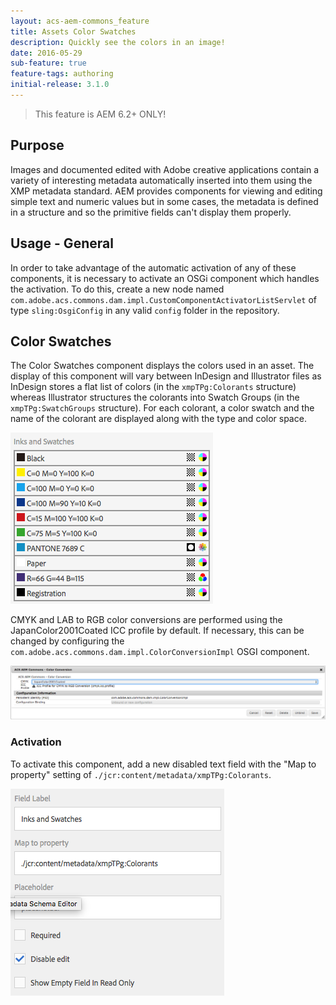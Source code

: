 ```yaml
---
layout: acs-aem-commons_feature
title: Assets Color Swatches
description: Quickly see the colors in an image!
date: 2016-05-29
sub-feature: true
feature-tags: authoring
initial-release: 3.1.0
---
```


> This feature is AEM 6.2+ ONLY!

## Purpose

Images and documented edited with Adobe creative applications contain a variety of interesting metadata automatically  inserted into them using the XMP metadata standard. AEM provides components for viewing and editing simple text and numeric values but in some cases, the metadata is defined in a structure and so the primitive fields can't display them properly.

## Usage - General

In order to take advantage of the automatic activation of any of these components, it is necessary to activate an OSGi component which handles the activation. To do this, create a new node named `com.adobe.acs.commons.dam.impl.CustomComponentActivatorListServlet` of type `sling:OsgiConfig` in any valid `config` folder in the repository.

## Color Swatches

The Color Swatches component displays the colors used in an asset. The display of this component will vary between InDesign and Illustrator files as InDesign stores a flat list of colors (in the `xmpTPg:Colorants` structure) whereas Illustrator structures the colorants into Swatch Groups (in the `xmpTPg:SwatchGroups` structure). For each colorant, a color swatch and the name of the colorant are displayed along with the type and color space.

![Colors](images/colors.png)

CMYK and LAB to RGB color conversions are performed using the JapanColor2001Coated ICC profile by default. If necessary, this can be changed by configuring the `com.adobe.acs.commons.dam.impl.ColorConversionImpl` OSGI component.

![Profile Configuration](images/color-conversion-configuration.png)

### Activation

To activate this component, add a new disabled text field with the "Map to property" setting of `./jcr:content/metadata/xmpTPg:Colorants`.

![Color Activation](images/colors-activation.png)
